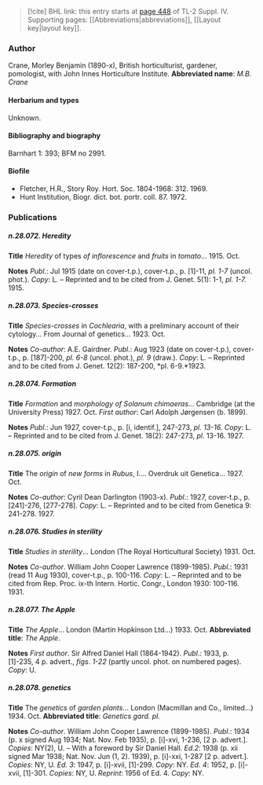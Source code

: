 > [!cite] BHL link: this entry starts at [page 448](https://www.biodiversitylibrary.org/page/33266125) of TL-2 Suppl. IV.
> Supporting pages: [[Abbreviations|abbreviations]], [[Layout key|layout key]].

### Author

Crane, Morley Benjamin (1890-x), British horticulturist, gardener, pomologist, with John Innes Horticulture Institute. 
**Abbreviated name**: *M.B. Crane*

#### Herbarium and types

Unknown.

#### Bibliography and biography

Barnhart 1: 393; BFM no 2991.

#### Biofile

- Fletcher, H.R., Story Roy. Hort. Soc. 1804-1968: 312. 1969.
- Hunt Institution, Biogr. dict. bot. portr. coll. 87. 1972.

### Publications

##### n.28.072. Heredity

**Title**
*Heredity* of types *of inflorescence* and *fruits* in *tomato*... 1915. Oct.

**Notes**
*Publ*.: Jul 1915 (date on cover-t.p.), cover-t.p., p. \[1\]-11, *pl. 1-7* (uncol. phot.). *Copy*: L. – Reprinted and to be cited from J. Genet. 5(1): 1-1, *pl. 1-7.* 1915.

##### n.28.073. Species-crosses

**Title**
*Species-crosses* in *Cochlearia*, with a preliminary account of their cytology... From Journal of genetics... 1923. Oct.

**Notes**
*Co-author*: A.E. Gairdner.
*Publ*.: Aug 1923 (date on cover-t.p.), cover-t.p., p. \[187\]-200, *pl. 6-8* (uncol. phot.), *pl. 9* (draw.). *Copy*: L. – Reprinted and to be cited from J. Genet. 12(2): 187-200, *pl. 6-9.*1923.

##### n.28.074. Formation

**Title**
*Formation* and *morphology of Solanum chimaeras*... Cambridge (at the University Press) 1927. Oct.
*First author*: Carl Adolph Jørgensen (b. 1899).

**Notes**
*Publ*.: Jun 1927, cover-t.p., p. \[i, identif.\], 247-273, *pl. 13-16. Copy*: L. – Reprinted and to be cited from J. Genet. 18(2): 247-273, *pl*. 13-16. 1927.

##### n.28.075. origin

**Title**
The *origin* of *new forms* in *Rubus*, I.... Overdruk uit Genetica... 1927. Oct.

**Notes**
*Co-author*: Cyril Dean Darlington (1903-x).
*Publ*.: 1927, cover-t.p., p. \[241\]-276, \[277-278\]. *Copy*: L. – Reprinted and to be cited from Genetica 9: 241-278. 1927.

##### n.28.076. Studies in sterility

**Title**
*Studies in sterility*... London (The Royal Horticultural Society) 1931. Oct.

**Notes**
*Co-author*. William John Cooper Lawrence (1899-1985).
*Publ*.: 1931 (read 11 Aug 1930), cover-t.p., p. 100-116. *Copy*: L. – Reprinted and to be cited from Rep. Proc. ix-th Intern. Hortic. Congr., London 1930: 100-116. 1931.

##### n.28.077. The Apple

**Title**
*The Apple*... London (Martin Hopkinson Ltd...) 1933. Oct.
**Abbreviated title**: *The Apple*.

**Notes**
*First author*. Sir Alfred Daniel Hall (1864-1942).
*Publ*.: 1933, p. \[1\]-235, 4 p. advert., *figs*. *1-22* (partly uncol. phot. on numbered pages).
*Copy*: U.

##### n.28.078. genetics

**Title**
The *genetics* of *garden plants*... London (Macmillan and Co., limited...) 1934. Oct.
**Abbreviated title**: *Genetics gard. pl.*

**Notes**
*Co-author*. William John Cooper Lawrence (1899-1985).
*Publ*.: 1934 (p. x signed Aug 1934; Nat. Nov. Feb 1935), p. \[i\]-xvi, 1-236, \[2 p. advert.\].
*Copies*: NY(2), U. – With a foreword by Sir Daniel Hall.
*Ed.2*: 1938 (p. xii signed Mar 1938; Nat. Nov. Jun (1, 2). 1939), p. \[i\]-xxi, 1-287 \[2 p. advert.\].
*Copies*: NY, U.
*Ed. 3*: 1947, p. \[i\]-xvii, \[1\]-299. *Copy*: NY.
*Ed. 4*: 1952, p. \[i\]-xvii, \[1\]-301. *Copies*: NY, U.
*Reprint*: 1956 of Ed. 4. *Copy*: NY.

